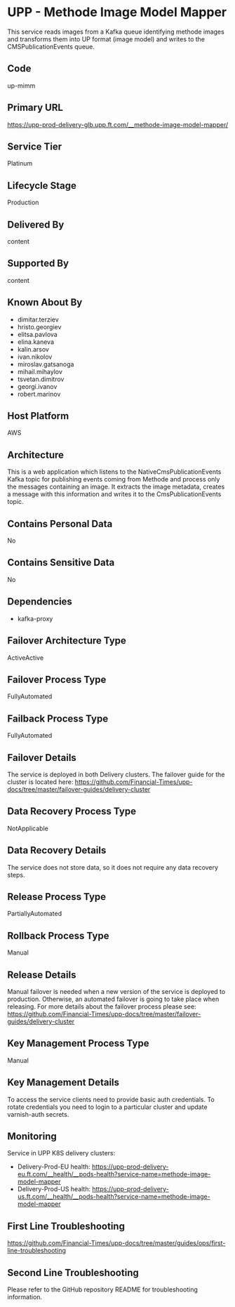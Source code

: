 # UPP - Methode Image Model Mapper

This service reads images from a Kafka queue identifying methode images and transforms them into UP format (image model)
and writes to the CMSPublicationEvents queue.

## Code

up-mimm

## Primary URL

<https://upp-prod-delivery-glb.upp.ft.com/__methode-image-model-mapper/>

## Service Tier

Platinum

## Lifecycle Stage

Production

## Delivered By

content

## Supported By

content

## Known About By

- dimitar.terziev
- hristo.georgiev
- elitsa.pavlova
- elina.kaneva
- kalin.arsov
- ivan.nikolov
- miroslav.gatsanoga
- mihail.mihaylov
- tsvetan.dimitrov
- georgi.ivanov
- robert.marinov

## Host Platform

AWS

## Architecture

This is a web application which listens to the NativeCmsPublicationEvents Kafka topic for publishing events coming from
Methode and process only the messages containing an image. It extracts the image metadata, creates a message with this
information and writes it to the CmsPublicationEvents topic.

## Contains Personal Data

No

## Contains Sensitive Data

No

## Dependencies

- kafka-proxy

## Failover Architecture Type

ActiveActive

## Failover Process Type

FullyAutomated

## Failback Process Type

FullyAutomated

## Failover Details

The service is deployed in both Delivery clusters.
The failover guide for the cluster is located here:
<https://github.com/Financial-Times/upp-docs/tree/master/failover-guides/delivery-cluster>

## Data Recovery Process Type

NotApplicable

## Data Recovery Details

The service does not store data, so it does not require any data recovery steps.

## Release Process Type

PartiallyAutomated

## Rollback Process Type

Manual

## Release Details

Manual failover is needed when a new version of
the service is deployed to production.
Otherwise, an automated failover is going to take place when releasing.
For more details about the failover process please see: <https://github.com/Financial-Times/upp-docs/tree/master/failover-guides/delivery-cluster>

## Key Management Process Type

Manual

## Key Management Details

To access the service clients need to provide basic auth credentials.
To rotate credentials you need to login to a particular cluster and update varnish-auth secrets.

## Monitoring

Service in UPP K8S delivery clusters:

- Delivery-Prod-EU health: <https://upp-prod-delivery-eu.ft.com/__health/__pods-health?service-name=methode-image-model-mapper>
- Delivery-Prod-US health: <https://upp-prod-delivery-us.ft.com/__health/__pods-health?service-name=methode-image-model-mapper>

## First Line Troubleshooting

<https://github.com/Financial-Times/upp-docs/tree/master/guides/ops/first-line-troubleshooting>

## Second Line Troubleshooting

Please refer to the GitHub repository README for troubleshooting information.
